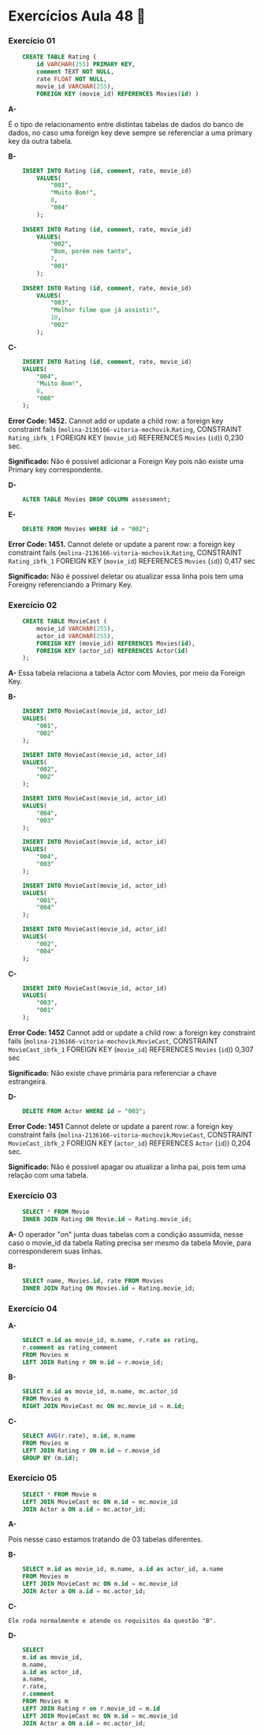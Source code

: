 
# Exercícios Aula 48  :memo:  

### Exercício 01
```sql
	CREATE TABLE Rating ( 
		id VARCHAR(255) PRIMARY KEY, 
		comment TEXT NOT NULL, 
		rate FLOAT NOT NULL, 
		movie_id VARCHAR(255), 
		FOREIGN KEY (movie_id) REFERENCES Movies(id) )
```

**A-** 

É o tipo de relacionamento entre distintas tabelas de dados do banco de dados, no caso uma foreign key deve sempre se referenciar a uma primary key da outra tabela.

**B-**

```sql
	INSERT INTO Rating (id, comment, rate, movie_id)
		VALUES(
			"001",
			"Muito Bom!",
			8,
			"004"
		);
    
	INSERT INTO Rating (id, comment, rate, movie_id)
		VALUES(
			"002",
			"Bom, porém nem tanto",
			7,
			"001"
		);
    
	INSERT INTO Rating (id, comment, rate, movie_id)
		VALUES(
			"003",
			"Melhor filme que já assisti!",
			10,
			"002"
		);
```



**C-**
```sql
	INSERT INTO Rating (id, comment, rate, movie_id)
	VALUES(
		"004",
		"Muito Bom!",
		8,
		"008"
	);
```
**Error Code: 1452.** Cannot add or update a child row: a foreign key constraint fails (`molina-2136166-vitoria-mochovik`.`Rating`, CONSTRAINT `Rating_ibfk_1` FOREIGN KEY (`movie_id`) REFERENCES `Movies` (`id`))	0,230 sec.

**Significado:** Não é possivel adicionar a Foreign Key pois não existe uma Primary key correspondente.

**D-**
```sql
	ALTER TABLE Movies DROP COLUMN assessment;
```
**E-**
```sql
	DELETE FROM Movies WHERE id = "002";
```
**Error Code: 1451.**  Cannot delete or update a parent row: a foreign key constraint fails (`molina-2136166-vitoria-mochovik`.`Rating`, CONSTRAINT `Rating_ibfk_1` FOREIGN KEY (`movie_id`) REFERENCES `Movies` (`id`))	0,417 sec

**Significado:** Não é possivel deletar ou atualizar essa linha pois tem uma Foreigny referenciando a Primary Key.


### Exercício 02

```sql
	CREATE TABLE MovieCast ( 
		movie_id VARCHAR(255), 
		actor_id VARCHAR(255), 
		FOREIGN KEY (movie_id) REFERENCES Movies(id), 
		FOREIGN KEY (actor_id) REFERENCES Actor(id) 
	);
```

**A-**
	  Essa tabela relaciona a tabela Actor com Movies, por meio da Foreign Key.
  
**B-**
```sql
	INSERT INTO MovieCast(movie_id, actor_id)
	VALUES(
		"001",
	    "002"
	);

	INSERT INTO MovieCast(movie_id, actor_id)
	VALUES(
		"002",
	    "002"
	);

	INSERT INTO MovieCast(movie_id, actor_id)
	VALUES(
		"004",
		"003"
	);

	INSERT INTO MovieCast(movie_id, actor_id)
	VALUES(
		"004",
	    "003"
	);

	INSERT INTO MovieCast(movie_id, actor_id)
	VALUES(
		"001",
	    "004"
	);

	INSERT INTO MovieCast(movie_id, actor_id)
	VALUES(
		"002",
	    "004"
	);
```

**C-**
```sql
	INSERT INTO MovieCast(movie_id, actor_id)
	VALUES(
		"003",
	    "001"
	);
```
**Error Code: 1452** Cannot add or update a child row: a foreign key constraint fails (`molina-2136166-vitoria-mochovik`.`MovieCast`, CONSTRAINT `MovieCast_ibfk_1` FOREIGN KEY (`movie_id`) REFERENCES `Movies` (`id`))	0,307 sec

**Significado:** Não existe chave primária para referenciar a chave estrangeira.

**D-**
```sql
	DELETE FROM Actor WHERE id = "003";
```

**Error Code: 1451** Cannot delete or update a parent row: a foreign key constraint fails (`molina-2136166-vitoria-mochovik`.`MovieCast`, CONSTRAINT `MovieCast_ibfk_2` FOREIGN KEY (`actor_id`) REFERENCES `Actor` (`id`))	0,204 sec.

**Significado:** Não é possivel apagar ou atualizar a linha pai, pois tem uma relação com uma tabela.


### Exercício 03


```sql
	SELECT * FROM Movie 
	INNER JOIN Rating ON Movie.id = Rating.movie_id;
```

**A-**
O operador "on" junta duas tabelas com a condição assumida, nesse caso o movie_id da tabela Rating precisa ser mesmo da tabela Movie, para corresponderem suas linhas.


**B-**
```sql
	SELECT name, Movies.id, rate FROM Movies
	INNER JOIN Rating ON Movies.id = Rating.movie_id;
```

### Exercício 04

**A-**
```sql
	SELECT m.id as movie_id, m.name, r.rate as rating, 
	r.comment as rating_comment
	FROM Movies m
	LEFT JOIN Rating r ON m.id = r.movie_id;
```

**B-**
```sql
	SELECT m.id as movie_id, m.name, mc.actor_id 
	FROM Movies m
	RIGHT JOIN MovieCast mc ON mc.movie_id = m.id;
```

**C-**
```sql
	SELECT AVG(r.rate), m.id, m.name 
	FROM Movies m
	LEFT JOIN Rating r ON m.id = r.movie_id
	GROUP BY (m.id);
```

### Exercício 05

```sql
	SELECT * FROM Movie m 
	LEFT JOIN MovieCast mc ON m.id = mc.movie_id 
	JOIN Actor a ON a.id = mc.actor_id;
```

**A-**

Pois nesse caso estamos tratando de 03 tabelas diferentes.

**B-**
```sql
	SELECT m.id as movie_id, m.name, a.id as actor_id, a.name 	
	FROM Movies m
	LEFT JOIN MovieCast mc ON m.id = mc.movie_id
	JOIN Actor a ON a.id = mc.actor_id;
```
**C-**

	Ele roda normalmente e atende os requisitos da questão "B".

**D-**
```sql
	SELECT 
	m.id as movie_id, 
    m.name, 
    a.id as actor_id, 
    a.name, 
    r.rate, 
    r.comment 
	FROM Movies m
	LEFT JOIN Rating r on r.movie_id = m.id
	LEFT JOIN MovieCast mc ON m.id = mc.movie_id
	JOIN Actor a ON a.id = mc.actor_id;
```
